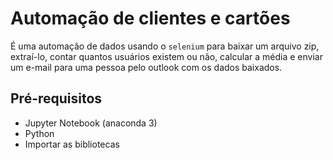 # Automação de clientes e cartões
É uma automação de dados usando o `selenium` para baixar um arquivo zip, extraí-lo, contar quantos usuários existem ou não, calcular a média e enviar um e-mail para uma pessoa pelo outlook com os dados baixados. 

## Pré-requisitos 
- Jupyter Notebook (anaconda 3)
- Python
- Importar as bibliotecas 
